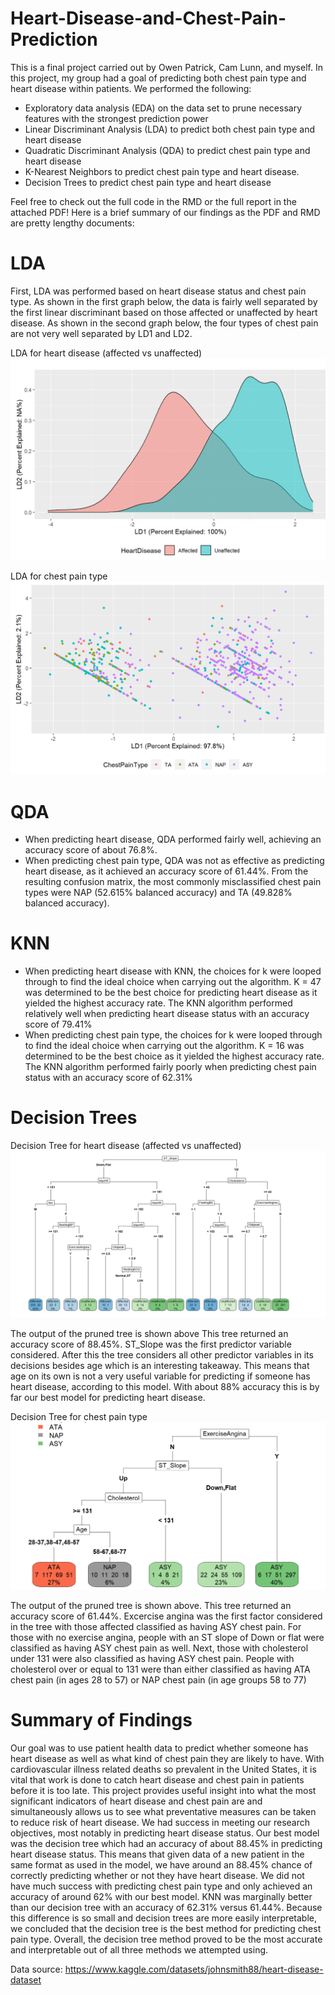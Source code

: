 # Heart-Disease-and-Chest-Pain-Prediction

This is a final project carried out by Owen Patrick, Cam Lunn, and myself. In this project, my group had a goal of predicting both chest pain type and heart disease within patients. We performed the following:
* Exploratory data analysis (EDA) on the data set to prune necessary features with the strongest prediction power
* Linear Discriminant Analysis (LDA) to predict both chest pain type and heart disease
* Quadratic Discriminant Analysis (QDA) to predict chest pain type and heart disease
* K-Nearest Neighbors to predict chest pain type and heart disease.
* Decision Trees to predict chest pain type and heart disease

Feel free to check out the full code in the RMD or the full report in the attached PDF! Here is a brief summary of our findings as the PDF and RMD are pretty lengthy documents:

# LDA

First, LDA was performed based on heart disease status and chest pain type. As shown in 
the first graph below, the data is fairly well separated by the first linear discriminant based 
on those affected or unaffected by heart disease. As shown in the second graph below, the 
four types of chest pain are not very well separated by LD1 and LD2.

LDA for heart disease (affected vs unaffected)
![Heart LDA](lda.png)

LDA for chest pain type
![Chest LDA](ldachest.png)

# QDA
* When predicting heart disease, QDA performed fairly well, achieving an accuracy score of about 76.8%.
* When predicting chest pain type, QDA was not as effective as predicting heart disease, as it achieved an accuracy score of 61.44%. From the resulting confusion matrix, the most commonly misclassified chest pain types were NAP (52.615% balanced accuracy) and TA (49.828% balanced accuracy).

# KNN

* When predicting heart disease with KNN, the choices for k were looped through to find the ideal choice when carrying out the algorithm. K = 47 was determined to be the best choice for predicting heart disease as it yielded the highest accuracy rate. The KNN algorithm performed relatively well when predicting heart disease status with an accuracy score of 79.41%
* When predicting chest pain type, the choices for k were looped through to find the ideal choice when carrying out the algorithm. K = 16 was determined to be the best choice as it yielded the highest accuracy rate. The KNN algorithm performed fairly poorly when predicting chest pain status with an accuracy score of 62.31%

# Decision Trees

Decision Tree for heart disease (affected vs unaffected)
![Heart Tree](heart_tree.png)

The output of the pruned tree is shown above This tree returned an accuracy score of 88.45%. ST_Slope was the first predictor variable considered. After this the tree considers all other predictor variables in its decisions besides age which is an interesting takeaway. This means that age on its own is not a very useful variable for predicting if someone has heart disease, according to this model. With about 88% accuracy this is by far our best model for predicting heart disease.

Decision Tree for chest pain type
![Chest Tree](chest_tree.png)

The output of the pruned tree is shown above. This tree returned an accuracy score of 61.44%. Excercise angina was the first factor considered in the tree with those affected classified as having ASY chest pain. For those with no exercise angina, people with an ST slope of Down or flat were classified as having ASY chest pain as well. Next, those with cholesterol under 131 were also classified as having ASY chest pain. People with cholesterol over or equal to 131 were than either classified as having ATA chest pain (in ages 28 to 57) or NAP chest pain (in age groups 58 to 77)

# Summary of Findings
Our goal was to use patient health data to predict whether someone has heart disease as well as what kind of chest pain they are likely to have. With cardiovascular illness related deaths so prevalent in the United States, it is vital that work is done to catch heart disease and chest pain in patients before it is too late. This project provides useful insight into what the most significant indicators of heart disease and chest pain are and simultaneously allows us to see what preventative measures can be taken to reduce risk of heart disease. We had success in meeting our research objectives, most notably in predicting heart disease status. Our best model was the decision tree which had an accuracy of about 88.45% in predicting heart disease status. This means that given data of a new patient in the same format as used in the model, we have around an 88.45% chance of correctly predicting whether or not they have heart disease. We did not have much success with predicting chest pain type and only achieved an accuracy of around 62% with our best model. KNN was marginally better than our decision tree with an accuracy of 62.31% versus 61.44%. Because this difference is so small and decision trees are more easily interpretable, we concluded that the decision tree is the best method for predicting chest pain type. Overall, the decision tree method proved to be the most accurate and interpretable out of all three methods we attempted using.

Data source: https://www.kaggle.com/datasets/johnsmith88/heart-disease-dataset
